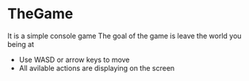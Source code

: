 # TheGame
It is a simple console game
The goal of the game is leave the world you being at

* Use WASD or arrow keys to move
* All avilable actions are displaying on the screen
